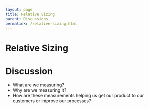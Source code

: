 ```yaml
---
layout: page
title: Relative Sizing
parent: Discussions
permalink: /relative-sizing.html
---
```


# Relative Sizing

# Discussion

- What are we measuring?
- Why are we measuring it?
- How are these measurements helping us get our product to our customers or improve our processes?
